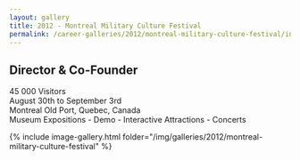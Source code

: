 ```yaml
---
layout: gallery
title: 2012 - Montreal Military Culture Festival
permalink: /career-galleries/2012/montreal-military-culture-festival/index.html
---
```


## Director & Co-Founder

45 000 Visitors  
August 30th to September 3rd  
Montreal Old Port, Quebec, Canada  
Museum Expositions - Demo -  Interactive Attractions - Concerts

 {% include image-gallery.html folder="/img/galleries/2012/montreal-military-culture-festival" %}